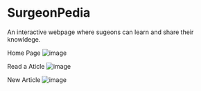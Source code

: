 # SurgeonPedia
An interactive webpage where sugeons can learn and share their knowldege.

 Home Page
![image](https://user-images.githubusercontent.com/62833366/177363236-6f47b4e2-41c5-4902-9d5f-0710a1c5577d.png)

Read a Aticle
![image](https://user-images.githubusercontent.com/62833366/177372453-cbc0425b-a51c-4707-ac36-4c47b0b8bc9b.png)
 
New Article
![image](https://user-images.githubusercontent.com/62833366/177372541-61d3dc5b-bc8e-4644-b890-cd0927c0892f.png)

